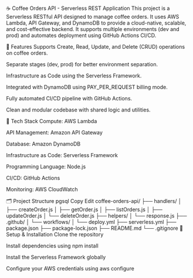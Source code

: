 ☕ Coffee Orders API - Serverless REST Application
This project is a Serverless RESTful API designed to manage coffee orders. It uses AWS Lambda, API Gateway, and DynamoDB to provide a cloud-native, scalable, and cost-effective backend. It supports multiple environments (dev and prod) and automates deployment using GitHub Actions CI/CD.

📌 Features
Supports Create, Read, Update, and Delete (CRUD) operations on coffee orders.

Separate stages (dev, prod) for better environment separation.

Infrastructure as Code using the Serverless Framework.

Integrated with DynamoDB using PAY_PER_REQUEST billing mode.

Fully automated CI/CD pipeline with GitHub Actions.

Clean and modular codebase with shared logic and utilities.

🧱 Tech Stack
Compute: AWS Lambda

API Management: Amazon API Gateway

Database: Amazon DynamoDB

Infrastructure as Code: Serverless Framework

Programming Language: Node.js

CI/CD: GitHub Actions

Monitoring: AWS CloudWatch

🗂️ Project Structure
pgsql
Copy
Edit
coffee-orders-api/
├── handlers/
│   ├── createOrder.js
│   ├── getOrder.js
│   ├── listOrders.js
│   ├── updateOrder.js
│   └── deleteOrder.js
├── helpers/
│   └── response.js
├── .github/
│   └── workflows/
│       └── deploy.yml
├── serverless.yml
├── package.json
├── package-lock.json
├── README.md
└── .gitignore
🔧 Setup & Installation
Clone the repository

Install dependencies using npm install

Install the Serverless Framework globally

Configure your AWS credentials using aws configure



